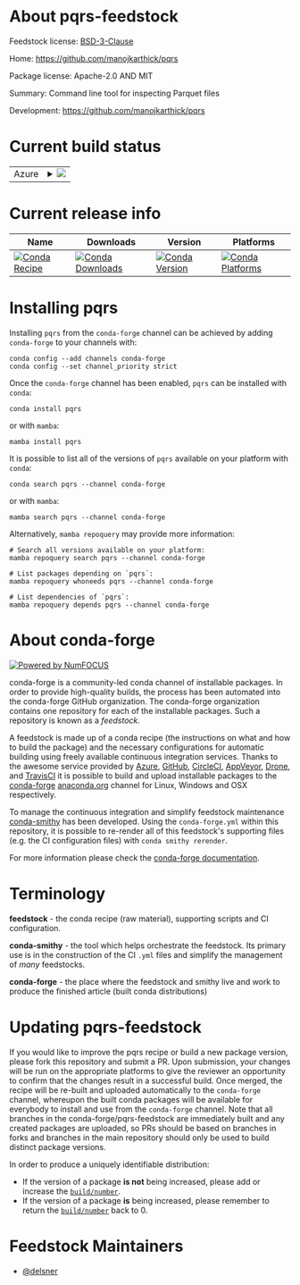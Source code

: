 About pqrs-feedstock
====================

Feedstock license: [BSD-3-Clause](https://github.com/conda-forge/pqrs-feedstock/blob/main/LICENSE.txt)

Home: https://github.com/manojkarthick/pqrs

Package license: Apache-2.0 AND MIT

Summary: Command line tool for inspecting Parquet files

Development: https://github.com/manojkarthick/pqrs

Current build status
====================


<table>
    
  <tr>
    <td>Azure</td>
    <td>
      <details>
        <summary>
          <a href="https://dev.azure.com/conda-forge/feedstock-builds/_build/latest?definitionId=25916&branchName=main">
            <img src="https://dev.azure.com/conda-forge/feedstock-builds/_apis/build/status/pqrs-feedstock?branchName=main">
          </a>
        </summary>
        <table>
          <thead><tr><th>Variant</th><th>Status</th></tr></thead>
          <tbody><tr>
              <td>linux_64</td>
              <td>
                <a href="https://dev.azure.com/conda-forge/feedstock-builds/_build/latest?definitionId=25916&branchName=main">
                  <img src="https://dev.azure.com/conda-forge/feedstock-builds/_apis/build/status/pqrs-feedstock?branchName=main&jobName=linux&configuration=linux%20linux_64_" alt="variant">
                </a>
              </td>
            </tr><tr>
              <td>linux_aarch64</td>
              <td>
                <a href="https://dev.azure.com/conda-forge/feedstock-builds/_build/latest?definitionId=25916&branchName=main">
                  <img src="https://dev.azure.com/conda-forge/feedstock-builds/_apis/build/status/pqrs-feedstock?branchName=main&jobName=linux&configuration=linux%20linux_aarch64_" alt="variant">
                </a>
              </td>
            </tr><tr>
              <td>linux_ppc64le</td>
              <td>
                <a href="https://dev.azure.com/conda-forge/feedstock-builds/_build/latest?definitionId=25916&branchName=main">
                  <img src="https://dev.azure.com/conda-forge/feedstock-builds/_apis/build/status/pqrs-feedstock?branchName=main&jobName=linux&configuration=linux%20linux_ppc64le_" alt="variant">
                </a>
              </td>
            </tr><tr>
              <td>osx_64</td>
              <td>
                <a href="https://dev.azure.com/conda-forge/feedstock-builds/_build/latest?definitionId=25916&branchName=main">
                  <img src="https://dev.azure.com/conda-forge/feedstock-builds/_apis/build/status/pqrs-feedstock?branchName=main&jobName=osx&configuration=osx%20osx_64_" alt="variant">
                </a>
              </td>
            </tr><tr>
              <td>osx_arm64</td>
              <td>
                <a href="https://dev.azure.com/conda-forge/feedstock-builds/_build/latest?definitionId=25916&branchName=main">
                  <img src="https://dev.azure.com/conda-forge/feedstock-builds/_apis/build/status/pqrs-feedstock?branchName=main&jobName=osx&configuration=osx%20osx_arm64_" alt="variant">
                </a>
              </td>
            </tr>
          </tbody>
        </table>
      </details>
    </td>
  </tr>
</table>

Current release info
====================

| Name | Downloads | Version | Platforms |
| --- | --- | --- | --- |
| [![Conda Recipe](https://img.shields.io/badge/recipe-pqrs-green.svg)](https://anaconda.org/conda-forge/pqrs) | [![Conda Downloads](https://img.shields.io/conda/dn/conda-forge/pqrs.svg)](https://anaconda.org/conda-forge/pqrs) | [![Conda Version](https://img.shields.io/conda/vn/conda-forge/pqrs.svg)](https://anaconda.org/conda-forge/pqrs) | [![Conda Platforms](https://img.shields.io/conda/pn/conda-forge/pqrs.svg)](https://anaconda.org/conda-forge/pqrs) |

Installing pqrs
===============

Installing `pqrs` from the `conda-forge` channel can be achieved by adding `conda-forge` to your channels with:

```
conda config --add channels conda-forge
conda config --set channel_priority strict
```

Once the `conda-forge` channel has been enabled, `pqrs` can be installed with `conda`:

```
conda install pqrs
```

or with `mamba`:

```
mamba install pqrs
```

It is possible to list all of the versions of `pqrs` available on your platform with `conda`:

```
conda search pqrs --channel conda-forge
```

or with `mamba`:

```
mamba search pqrs --channel conda-forge
```

Alternatively, `mamba repoquery` may provide more information:

```
# Search all versions available on your platform:
mamba repoquery search pqrs --channel conda-forge

# List packages depending on `pqrs`:
mamba repoquery whoneeds pqrs --channel conda-forge

# List dependencies of `pqrs`:
mamba repoquery depends pqrs --channel conda-forge
```


About conda-forge
=================

[![Powered by
NumFOCUS](https://img.shields.io/badge/powered%20by-NumFOCUS-orange.svg?style=flat&colorA=E1523D&colorB=007D8A)](https://numfocus.org)

conda-forge is a community-led conda channel of installable packages.
In order to provide high-quality builds, the process has been automated into the
conda-forge GitHub organization. The conda-forge organization contains one repository
for each of the installable packages. Such a repository is known as a *feedstock*.

A feedstock is made up of a conda recipe (the instructions on what and how to build
the package) and the necessary configurations for automatic building using freely
available continuous integration services. Thanks to the awesome service provided by
[Azure](https://azure.microsoft.com/en-us/services/devops/), [GitHub](https://github.com/),
[CircleCI](https://circleci.com/), [AppVeyor](https://www.appveyor.com/),
[Drone](https://cloud.drone.io/welcome), and [TravisCI](https://travis-ci.com/)
it is possible to build and upload installable packages to the
[conda-forge](https://anaconda.org/conda-forge) [anaconda.org](https://anaconda.org/)
channel for Linux, Windows and OSX respectively.

To manage the continuous integration and simplify feedstock maintenance
[conda-smithy](https://github.com/conda-forge/conda-smithy) has been developed.
Using the ``conda-forge.yml`` within this repository, it is possible to re-render all of
this feedstock's supporting files (e.g. the CI configuration files) with ``conda smithy rerender``.

For more information please check the [conda-forge documentation](https://conda-forge.org/docs/).

Terminology
===========

**feedstock** - the conda recipe (raw material), supporting scripts and CI configuration.

**conda-smithy** - the tool which helps orchestrate the feedstock.
                   Its primary use is in the construction of the CI ``.yml`` files
                   and simplify the management of *many* feedstocks.

**conda-forge** - the place where the feedstock and smithy live and work to
                  produce the finished article (built conda distributions)


Updating pqrs-feedstock
=======================

If you would like to improve the pqrs recipe or build a new
package version, please fork this repository and submit a PR. Upon submission,
your changes will be run on the appropriate platforms to give the reviewer an
opportunity to confirm that the changes result in a successful build. Once
merged, the recipe will be re-built and uploaded automatically to the
`conda-forge` channel, whereupon the built conda packages will be available for
everybody to install and use from the `conda-forge` channel.
Note that all branches in the conda-forge/pqrs-feedstock are
immediately built and any created packages are uploaded, so PRs should be based
on branches in forks and branches in the main repository should only be used to
build distinct package versions.

In order to produce a uniquely identifiable distribution:
 * If the version of a package **is not** being increased, please add or increase
   the [``build/number``](https://docs.conda.io/projects/conda-build/en/latest/resources/define-metadata.html#build-number-and-string).
 * If the version of a package **is** being increased, please remember to return
   the [``build/number``](https://docs.conda.io/projects/conda-build/en/latest/resources/define-metadata.html#build-number-and-string)
   back to 0.

Feedstock Maintainers
=====================

* [@delsner](https://github.com/delsner/)

